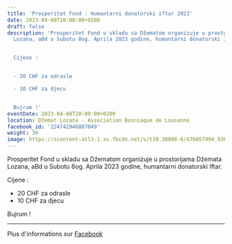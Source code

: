```yaml
---
title: 'Prosperitet Fond : Humantarni donatorski iftar 2023'
date: 2023-04-08T20:00:00+0200
draft: false
description: 'Prosperitet Fond u skladu sa Džematom organizuje u prostorijama Džemata
  Lozana, aBd u Subotu 8og. Aprila 2023 godine, humantarni donatorski Iftar.


  Cijene :


  - 20 CHF za odrasle

  - 10 CHF za djecu


  Bujrum !'
eventDate: 2023-04-08T20:00:00+0200
location: Džemat Lozana - Association Bosniaque de Lausanne
facebook_id: '224742946887049'
weight: 30
image: https://scontent-atl3-1.xx.fbcdn.net/v/t39.30808-6/476057994_936635281930405_1135964331823661885_n.jpg?_nc_cat=106&ccb=1-7&_nc_sid=9e60e4&_nc_ohc=0bQNKUHkd8wQ7kNvwE1NGG5&_nc_oc=Adm2bGnsy3-Y_6H724th93I5dMuVv5dAqTLAs6EPiuipOan7lB3UcbEMkuBuK11cp9Y&_nc_zt=23&_nc_ht=scontent-atl3-1.xx&edm=ABTKTjYEAAAA&_nc_gid=Fgxx_lJv1OIS2FpQmSwOnw&oh=00_AfbzO7Xv-_cU03rN5_ILR1ksgRyN-pS9hlyFq_5GU8iRHw&oe=68E3C47D
---
```


Prosperitet Fond u skladu sa Džematom organizuje u prostorijama Džemata Lozana, aBd u Subotu 8og. Aprila 2023 godine, humantarni donatorski Iftar.

Cijene :

- 20 CHF za odrasle
- 10 CHF za djecu

Bujrum !

---

Plus d'informations sur [Facebook](https://facebook.com/events/224742946887049)
